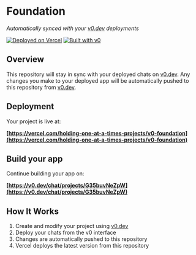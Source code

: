 # Foundation

*Automatically synced with your [v0.dev](https://v0.dev) deployments*

[![Deployed on Vercel](https://img.shields.io/badge/Deployed%20on-Vercel-black?style=for-the-badge&logo=vercel)](https://vercel.com/holding-one-at-a-times-projects/v0-foundation)
[![Built with v0](https://img.shields.io/badge/Built%20with-v0.dev-black?style=for-the-badge)](https://v0.dev/chat/projects/G35buvNeZpW)

## Overview

This repository will stay in sync with your deployed chats on [v0.dev](https://v0.dev).
Any changes you make to your deployed app will be automatically pushed to this repository from [v0.dev](https://v0.dev).

## Deployment

Your project is live at:

**[https://vercel.com/holding-one-at-a-times-projects/v0-foundation](https://vercel.com/holding-one-at-a-times-projects/v0-foundation)**

## Build your app

Continue building your app on:

**[https://v0.dev/chat/projects/G35buvNeZpW](https://v0.dev/chat/projects/G35buvNeZpW)**

## How It Works

1. Create and modify your project using [v0.dev](https://v0.dev)
2. Deploy your chats from the v0 interface
3. Changes are automatically pushed to this repository
4. Vercel deploys the latest version from this repository